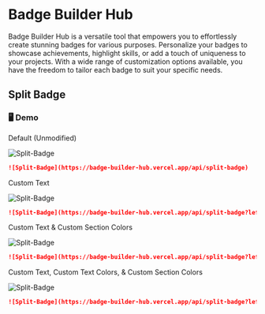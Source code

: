 # Badge Builder Hub
Badge Builder Hub is a versatile tool that empowers you to effortlessly create stunning badges for various purposes. Personalize your badges to showcase achievements, highlight skills, or add a touch of uniqueness to your projects. With a wide range of customization options available, you have the freedom to tailor each badge to suit your specific needs.


## Split Badge

### 🖥️ Demo

Default (Unmodified)

![Split-Badge](https://badge-builder-hub.vercel.app/api/split-badge)

```md
![Split-Badge](https://badge-builder-hub.vercel.app/api/split-badge)
```

Custom Text

![Split-Badge](https://badge-builder-hub.vercel.app/api/split-badge?leftText=Hello&rightText=World)

```md
![Split-Badge](https://badge-builder-hub.vercel.app/api/split-badge?leftText=Hello&rightText=World)
```

Custom Text & Custom Section Colors

![Split-Badge](https://badge-builder-hub.vercel.app/api/split-badge?leftText=Hello&rightText=World&leftSectionColor=333&rightSectionColor=6660e0)

```md
![Split-Badge](https://badge-builder-hub.vercel.app/api/split-badge?leftText=Hello&rightText=World&leftSectionColor=333&rightSectionColor=6660e0)
```

Custom Text, Custom Text Colors, & Custom Section Colors

![Split-Badge](https://badge-builder-hub.vercel.app/api/split-badge?leftText=Hello&rightText=World&leftTextColor=333&rightTextColor=333&leftSectionColor=f5f5f5&rightSectionColor=1DA1F2)

```md
![Split-Badge](https://badge-builder-hub.vercel.app/api/split-badge?leftText=Hello&rightText=World&leftTextColor=333&rightTextColor=333&leftSectionColor=f5f5f5&rightSectionColor=1DA1F2)
```